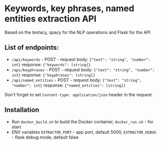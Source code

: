# Keywords, key phrases, named entities extraction API

Based on the textacy, spacy for the NLP operations and Flask for the API

## List of endpoints:
- `/api/keywords` - POST - request body: `{"text": "string", "number": int}`
    response: `{"keywords": [string]}`
- `/api/keyphrases` - POST - request body: `{"text": "string", "number": int}`
    response: `{"keyphrases": [string]}`
- `/api/named_entities` -  POST - request body: `{"text": "string", "number": int}`
    response: `{"named_entities": [string]}`

Don't forget to set `Content-type: application/json` header in the request.

## Installation

- Run `docker_build.sh` to build the Docker container, `docker_run.sh` - for start
- ENV variables `EXTRACTOR_PORT` - app port, default 5000, `EXTRACTOR_DEBUG` - flask debug mode, default false

